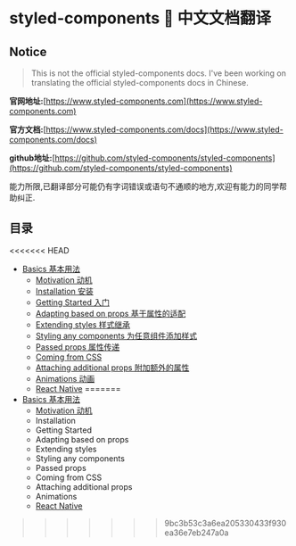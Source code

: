 # styled-components 💅 中文文档翻译

## Notice

> This is not the official styled-components docs. I've been working on translating the official styled-components docs in Chinese. 

**官网地址:**[https://www.styled-components.com](https://www.styled-components.com)

**官方文档:**[https://www.styled-components.com/docs](https://www.styled-components.com/docs)

**github地址:**[https://github.com/styled-components/styled-components](https://github.com/styled-components/styled-components)



能力所限,已翻译部分可能仍有字词错误或语句不通顺的地方,欢迎有能力的同学帮助纠正.

## 目录

<<<<<<< HEAD
- [Basics 基本用法](./Basics)
  - [Motivation 动机](./Basics#动机)
  - [Installation 安装](./Basics#安装)
  - [Getting Started 入门](./Basics#入门)
  - [Adapting based on props 基于属性的适配](./Basics#基于属性的适配)
  - [Extending styles 样式继承](./Basics#样式继承)
  - [Styling any components 为任意组件添加样式](./Basics#给任何组件添加样式) 
  - [Passed props 属性传递](./Basics#属性传递)
  - [Coming from CSS](./Basics#ComingfromCSS)
  - [Attaching additional props 附加额外的属性](./Basics#附加额外的属性)
  - [Animations 动画](./Basics#动画)
  - [React Native](./Basics#ReactNative)
=======
- [Basics 基本用法](./Basics.md)
  - [Motivation 动机](./Basics.md#动机)
  - Installation 
  - Getting Started
  - Adapting based on props
  - Extending styles
  - Styling any components
  - Passed props
  - Coming from CSS
  - Attaching additional props
  - Animations
  - [React Native](./Basics.md#ReactNative)
>>>>>>> 9bc3b53c3a6ea205330433f930ea36e7eb247a0a
